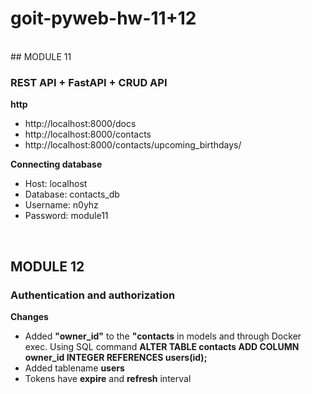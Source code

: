 # goit-pyweb-hw-11+12
<br>
## MODULE 11

### REST API + FastAPI + CRUD API

**http**
- http://localhost:8000/docs
- http://localhost:8000/contacts
- http://localhost:8000/contacts/upcoming_birthdays/

**Connecting database**
- Host: localhost
- Database: contacts_db
- Username: n0yhz
- Password: module11
<br>

## MODULE 12
### Authentication and authorization

**Changes**
-  Added **"owner_id"** to the **"contacts** in models and  through Docker exec. Using SQL command **ALTER TABLE contacts ADD COLUMN owner_id INTEGER REFERENCES users(id);**
- Added tablename **users**
- Tokens have **expire** and **refresh** interval 
